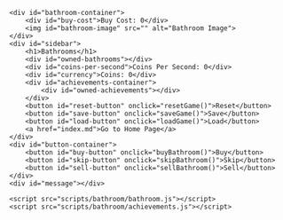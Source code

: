 <!DOCTYPE html>
<html>
<head>
    <link rel="icon" href="images/bathroom-image/icon.png" type="image/x-icon">
    <title>Bathroom Shopping</title>      
    <link rel="stylesheet" href="styles/bathroom.css">
    <link rel="stylesheet" href="https://cdnjs.cloudflare.com/ajax/libs/font-awesome/5.15.3/css/all.min.css">
</head>
<body>
     <!-- Added link to home page -->
    
    <div id="bathroom-container">
        <div id="buy-cost">Buy Cost: 0</div>
        <img id="bathroom-image" src="" alt="Bathroom Image">
    </div>
    <div id="sidebar">
        <h1>Bathrooms</h1>
        <div id="owned-bathrooms"></div>
        <div id="coins-per-second">Coins Per Second: 0</div>
        <div id="currency">Coins: 0</div>
        <div id="achievements-container">
            <div id="owned-achievements"></div>
        </div>
        <button id="reset-button" onclick="resetGame()">Reset</button>
        <button id="save-button" onclick="saveGame()">Save</button>
        <button id="load-button" onclick="loadGame()">Load</button>
        <a href="index.md">Go to Home Page</a>
    </div>
    <div id="button-container">
        <button id="buy-button" onclick="buyBathroom()">Buy</button>
        <button id="skip-button" onclick="skipBathroom()">Skip</button>
        <button id="sell-button" onclick="sellBathroom()">Sell</button>
    </div>
    <div id="message"></div>

    <script src="scripts/bathroom/bathroom.js"></script>
    <script src="scripts/bathroom/achievements.js"></script>
</body>
</html>

